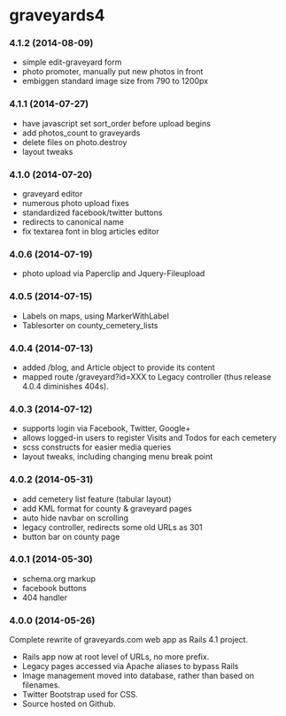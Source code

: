 
graveyards4
===========

### 4.1.2 (2014-08-09)

- simple edit-graveyard form
- photo promoter, manually put new photos in front
- embiggen standard image size from 790 to 1200px

### 4.1.1 (2014-07-27)

- have javascript set sort_order before upload begins
- add photos_count to graveyards
- delete files on photo.destroy
- layout tweaks

### 4.1.0 (2014-07-20)

- graveyard editor
- numerous photo upload fixes
- standardized facebook/twitter buttons
- redirects to canonical name
- fix textarea font in blog articles editor

### 4.0.6 (2014-07-19)

- photo upload via Paperclip and Jquery-Fileupload

### 4.0.5 (2014-07-15)

- Labels on maps, using MarkerWithLabel
- Tablesorter on county_cemetery_lists

### 4.0.4 (2014-07-13)

- added /blog, and Article object to provide its content
- mapped route /graveyard?id=XXX to Legacy controller (thus release 4.0.4 diminishes 404s).

### 4.0.3 (2014-07-12)

- supports login via Facebook, Twitter, Google+
- allows logged-in users to register Visits and Todos for each cemetery
- scss constructs for easier media queries
- layout tweaks, including changing menu break point

### 4.0.2 (2014-05-31)

- add cemetery list feature (tabular layout)
- add KML format for county & graveyard pages
- auto hide navbar on scrolling
- legacy controller, redirects some old URLs as 301
- button bar on county page

### 4.0.1 (2014-05-30)

- schema.org markup
- facebook buttons
- 404 handler 

### 4.0.0 (2014-05-26)

Complete rewrite of graveyards.com web app as Rails 4.1 project.

- Rails app now at root level of URLs, no more prefix.
- Legacy pages accessed via Apache aliases to bypass Rails
- Image management moved into database, rather than based on filenames.
- Twitter Bootstrap used for CSS.
- Source hosted on Github.

